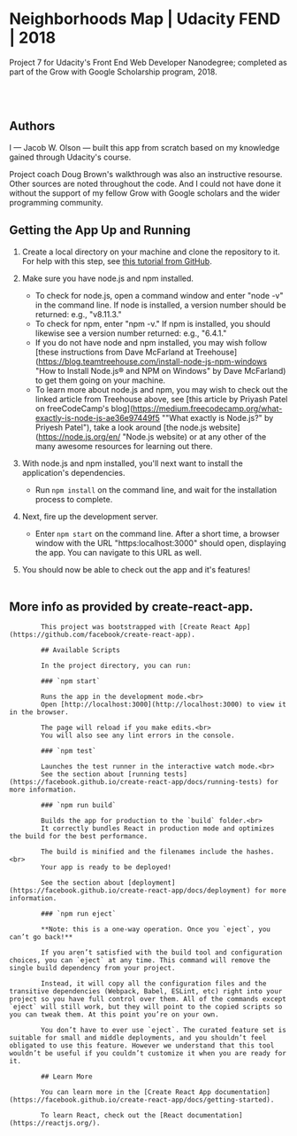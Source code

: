 # Neighborhoods Map | Udacity FEND | 2018

Project 7 for Udacity's Front End Web Developer Nanodegree; completed as part of the Grow with Google Scholarship program, 2018.

<br><br>
## Authors

I — Jacob W. Olson — built this app from scratch based on my knowledge gained through Udacity's course. 

Project coach Doug Brown's walkthrough was also an instructive resourse. Other sources are noted throughout the code. And I could not have done it without the support of my fellow Grow with Google scholars and the wider programming community.

## Getting the App Up and Running

1. Create a local directory on your machine and clone the repository to it. For help with this step, see [this tutorial from GitHub](https://help.github.com/articles/cloning-a-repository/ "GitHub Help — Clone a Repository").

2. Make sure you have node.js and npm installed. 
    * To check for node.js, open a command window and enter "node -v" in the command line. If node is installed, a version number should be returned: e.g., "v8.11.3." 
    * To check for npm, enter "npm -v." If npm is installed, you should likewise see a version number returned: e.g., "6.4.1."
    * If you do not have node and npm installed, you may wish follow [these instructions from Dave McFarland at Treehouse](https://blog.teamtreehouse.com/install-node-js-npm-windows "How to Install Node.js® and NPM on Windows" by Dave McFarland) to get them going on your machine.
    * To learn more about node.js and npm, you may wish to check out the linked article from Treehouse above, see [this article by Priyash Patel on freeCodeCamp's blog](https://medium.freecodecamp.org/what-exactly-is-node-js-ae36e97449f5 ""What exactly is Node.js?" by Priyesh Patel"), take a look around [the node.js website](https://node.js.org/en/ "Node.js website) or at any other of the many awesome resources for learning out there. 

3. With node.js and npm installed, you'll next want to install the application's dependencies. 
    * Run `npm install` on the command line, and wait for the installation process to complete.

4. Next, fire up the development server.
    * Enter `npm start` on the command line. After a short time, a browser window with the URL "https:localhost:3000" should open, displaying the app. You can navigate to this URL as well.

5. You should now be able to check out the app and it's features!
<br><br>

## More info as provided by create-react-app.

            This project was bootstrapped with [Create React App](https://github.com/facebook/create-react-app).

            ## Available Scripts

            In the project directory, you can run:

            ### `npm start`

            Runs the app in the development mode.<br>
            Open [http://localhost:3000](http://localhost:3000) to view it in the browser.

            The page will reload if you make edits.<br>
            You will also see any lint errors in the console.

            ### `npm test`

            Launches the test runner in the interactive watch mode.<br>
            See the section about [running tests](https://facebook.github.io/create-react-app/docs/running-tests) for more information.

            ### `npm run build`

            Builds the app for production to the `build` folder.<br>
            It correctly bundles React in production mode and optimizes the build for the best performance.

            The build is minified and the filenames include the hashes.<br>
            Your app is ready to be deployed!

            See the section about [deployment](https://facebook.github.io/create-react-app/docs/deployment) for more information.

            ### `npm run eject`

            **Note: this is a one-way operation. Once you `eject`, you can’t go back!**

            If you aren’t satisfied with the build tool and configuration choices, you can `eject` at any time. This command will remove the single build dependency from your project.

            Instead, it will copy all the configuration files and the transitive dependencies (Webpack, Babel, ESLint, etc) right into your project so you have full control over them. All of the commands except `eject` will still work, but they will point to the copied scripts so you can tweak them. At this point you’re on your own.

            You don’t have to ever use `eject`. The curated feature set is suitable for small and middle deployments, and you shouldn’t feel obligated to use this feature. However we understand that this tool wouldn’t be useful if you couldn’t customize it when you are ready for it.

            ## Learn More

            You can learn more in the [Create React App documentation](https://facebook.github.io/create-react-app/docs/getting-started).

            To learn React, check out the [React documentation](https://reactjs.org/).

